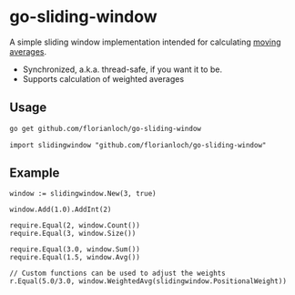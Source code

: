 # go-sliding-window

A simple sliding window implementation intended for calculating [moving averages](https://en.wikipedia.org/wiki/Moving_average).

- Synchronized, a.k.a. thread-safe, if you want it to be.
- Supports calculation of weighted averages

## Usage

```bash
go get github.com/florianloch/go-sliding-window
```

```golang
import slidingwindow "github.com/florianloch/go-sliding-window"
```

## Example

```golang
window := slidingwindow.New(3, true)

window.Add(1.0).AddInt(2)  

require.Equal(2, window.Count())
require.Equal(3, window.Size())

require.Equal(3.0, window.Sum())
require.Equal(1.5, window.Avg())

// Custom functions can be used to adjust the weights
r.Equal(5.0/3.0, window.WeightedAvg(slidingwindow.PositionalWeight))
```